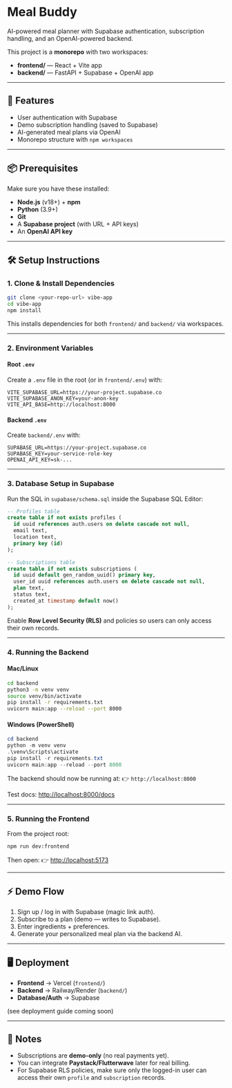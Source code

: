 # Meal Buddy

AI-powered meal planner with Supabase authentication, subscription handling, and an OpenAI-powered backend.

This project is a **monorepo** with two workspaces:

* **frontend/** — React + Vite app
* **backend/** — FastAPI + Supabase + OpenAI app

---

## 🚀 Features

* User authentication with Supabase
* Demo subscription handling (saved to Supabase)
* AI-generated meal plans via OpenAI
* Monorepo structure with `npm workspaces`

---

## 📦 Prerequisites

Make sure you have these installed:

* **Node.js** (v18+) + **npm**
* **Python** (3.9+)
* **Git**
* A **Supabase project** (with URL + API keys)
* An **OpenAI API key**

---

## 🛠 Setup Instructions

### 1. Clone & Install Dependencies

```bash
git clone <your-repo-url> vibe-app
cd vibe-app
npm install
```

This installs dependencies for both `frontend/` and `backend/` via workspaces.

---

### 2. Environment Variables

#### Root `.env`

Create a `.env` file in the root (or in `frontend/.env`) with:

```env
VITE_SUPABASE_URL=https://your-project.supabase.co
VITE_SUPABASE_ANON_KEY=your-anon-key
VITE_API_BASE=http://localhost:8000
```

#### Backend `.env`

Create `backend/.env` with:

```env
SUPABASE_URL=https://your-project.supabase.co
SUPABASE_KEY=your-service-role-key
OPENAI_API_KEY=sk-...
```

---

### 3. Database Setup in Supabase

Run the SQL in `supabase/schema.sql` inside the Supabase SQL Editor:

```sql
-- Profiles table
create table if not exists profiles (
  id uuid references auth.users on delete cascade not null,
  email text,
  location text,
  primary key (id)
);

-- Subscriptions table
create table if not exists subscriptions (
  id uuid default gen_random_uuid() primary key,
  user_id uuid references auth.users on delete cascade not null,
  plan text,
  status text,
  created_at timestamp default now()
);
```

Enable **Row Level Security (RLS)** and policies so users can only access their own records.

---

### 4. Running the Backend

#### Mac/Linux

```bash
cd backend
python3 -m venv venv
source venv/bin/activate
pip install -r requirements.txt
uvicorn main:app --reload --port 8000
```

#### Windows (PowerShell)

```powershell
cd backend
python -m venv venv
.\venv\Scripts\activate
pip install -r requirements.txt
uvicorn main:app --reload --port 8000
```

The backend should now be running at:
👉 `http://localhost:8000`

Test docs: [http://localhost:8000/docs](http://localhost:8000/docs)

---

### 5. Running the Frontend

From the project root:

```bash
npm run dev:frontend
```

Then open:
👉 [http://localhost:5173](http://localhost:5173)

---

## ⚡ Demo Flow

1. Sign up / log in with Supabase (magic link auth).
2. Subscribe to a plan (demo — writes to Supabase).
3. Enter ingredients + preferences.
4. Generate your personalized meal plan via the backend AI.

---

## 🖥 Deployment

* **Frontend** → Vercel (`frontend/`)
* **Backend** → Railway/Render (`backend/`)
* **Database/Auth** → Supabase

(see deployment guide coming soon)

---

## 📌 Notes

* Subscriptions are **demo-only** (no real payments yet).
* You can integrate **Paystack/Flutterwave** later for real billing.
* For Supabase RLS policies, make sure only the logged-in user can access their own `profile` and `subscription` records.
